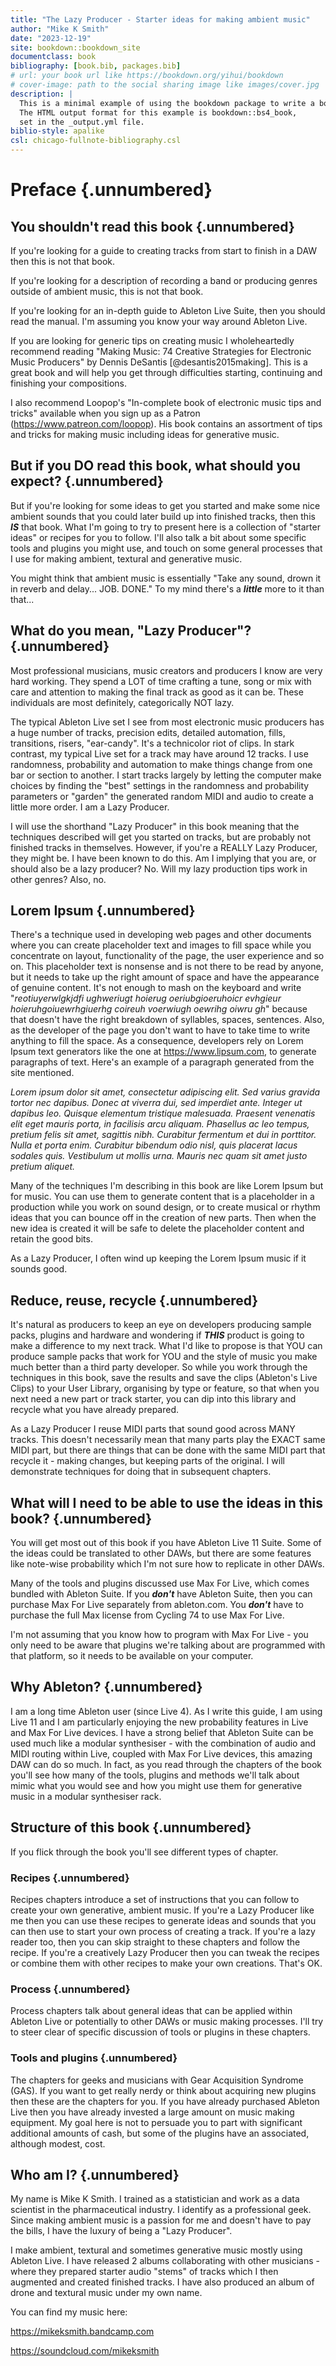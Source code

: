 ```yaml
---
title: "The Lazy Producer - Starter ideas for making ambient music"
author: "Mike K Smith"
date: "2023-12-19"
site: bookdown::bookdown_site
documentclass: book
bibliography: [book.bib, packages.bib]
# url: your book url like https://bookdown.org/yihui/bookdown
# cover-image: path to the social sharing image like images/cover.jpg
description: |
  This is a minimal example of using the bookdown package to write a book.
  The HTML output format for this example is bookdown::bs4_book,
  set in the _output.yml file.
biblio-style: apalike
csl: chicago-fullnote-bibliography.csl
---
```


# Preface {.unnumbered}

## You shouldn't read this book {.unnumbered}

If you're looking for a guide to creating tracks from start to finish in a DAW then this is not that book.

If you're looking for a description of recording a band or producing genres outside of ambient music, this is not that book.

If you're looking for an in-depth guide to Ableton Live Suite, then you should read the manual. I'm assuming you know your way around Ableton Live.

If you are looking for generic tips on creating music I wholeheartedly recommend reading "Making Music: 74 Creative Strategies for Electronic Music Producers" by Dennis DeSantis [@desantis2015making]. This is a great book and will help you get through difficulties starting, continuing and finishing your compositions.

I also recommend Loopop's "In-complete book of electronic music tips and tricks" available when you sign up as a Patron (<https://www.patreon.com/loopop>). His book contains an assortment of tips and tricks for making music including ideas for generative music.

## But if you DO read this book, what should you expect? {.unnumbered}

But if you're looking for some ideas to get you started and make some nice ambient sounds that you could later build up into finished tracks, then this ***IS*** that book. What I'm going to try to present here is a collection of "starter ideas" or recipes for you to follow. I'll also talk a bit about some specific tools and plugins you might use, and touch on some general processes that I use for making ambient, textural and generative music.

You might think that ambient music is essentially "Take any sound, drown it in reverb and delay... JOB. DONE." To my mind there's a ***little*** more to it than that...

## What do you mean, "Lazy Producer"? {.unnumbered}

Most professional musicians, music creators and producers I know are very hard working. They spend a LOT of time crafting a tune, song or mix with care and attention to making the final track as good as it can be. These individuals are most definitely, categorically NOT lazy.

The typical Ableton Live set I see from most electronic music producers has a huge number of tracks, precision edits, detailed automation, fills, transitions, risers, "ear-candy". It's a technicolor riot of clips. In stark contrast, my typical Live set for a track may have around 12 tracks. I use randomness, probability and automation to make things change from one bar or section to another. I start tracks largely by letting the computer make choices by finding the "best" settings in the randomness and probability parameters or "garden" the generated random MIDI and audio to create a little more order. I am a Lazy Producer.

I will use the shorthand "Lazy Producer" in this book meaning that the techniques described will get you started on tracks, but are probably not finished tracks in themselves. However, if you're a REALLY Lazy Producer, they might be. I have been known to do this. Am I implying that you are, or should also be a lazy producer? No. Will my lazy production tips work in other genres? Also, no.

## Lorem Ipsum {.unnumbered}

There's a technique used in developing web pages and other documents where you can create placeholder text and images to fill space while you concentrate on layout, functionality of the page, the user experience and so on. This placeholder text is nonsense and is not there to be read by anyone, but it needs to take up the right amount of space and have the appearance of genuine content. It's not enough to mash on the keyboard and write "*reotiuyerwlgkjdfi ughweriugt hoierug oeriubgioeruhoicr evhgieur hoieruhgoiuewrhgiuerhg coireuh voerwiugh oewrihg oiwru gh*" because that doesn't have the right breakdown of syllables, spaces, sentences. Also, as the developer of the page you don't want to have to take time to write anything to fill the space. As a consequence, developers rely on Lorem Ipsum text generators like the one at <https://www.lipsum.com>, to generate paragraphs of text. Here's an example of a paragraph generated from the site mentioned.

*Lorem ipsum dolor sit amet, consectetur adipiscing elit. Sed varius gravida tortor nec dapibus. Donec at viverra dui, sed imperdiet ante. Integer ut dapibus leo. Quisque elementum tristique malesuada. Praesent venenatis elit eget mauris porta, in facilisis arcu aliquam. Phasellus ac leo tempus, pretium felis sit amet, sagittis nibh. Curabitur fermentum et dui in porttitor. Nulla et porta enim. Curabitur bibendum odio nisl, quis placerat lacus sodales quis. Vestibulum ut mollis urna. Mauris nec quam sit amet justo pretium aliquet.*

Many of the techniques I'm describing in this book are like Lorem Ipsum but for music. You can use them to generate content that is a placeholder in a production while you work on sound design, or to create musical or rhythm ideas that you can bounce off in the creation of new parts. Then when the new idea is created it will be safe to delete the placeholder content and retain the good bits.

As a Lazy Producer, I often wind up keeping the Lorem Ipsum music if it sounds good.

## Reduce, reuse, recycle {.unnumbered}

It's natural as producers to keep an eye on developers producing sample packs, plugins and hardware and wondering if ***THIS*** product is going to make a difference to my next track. What I'd like to propose is that YOU can produce sample packs that work for YOU and the style of music you make much better than a third party developer. So while you work through the techniques in this book, save the results and save the clips (Ableton's Live Clips) to your User Library, organising by type or feature, so that when you next need a new part or track starter, you can dip into this library and recycle what you have already prepared.

As a Lazy Producer I reuse MIDI parts that sound good across MANY tracks. This doesn't necessarily mean that many parts play the EXACT same MIDI part, but there are things that can be done with the same MIDI part that recycle it - making changes, but keeping parts of the original. I will demonstrate techniques for doing that in subsequent chapters.

## What will I need to be able to use the ideas in this book? {.unnumbered}

You will get most out of this book if you have Ableton Live 11 Suite. Some of the ideas could be translated to other DAWs, but there are some features like note-wise probability which I'm not sure how to replicate in other DAWs.

Many of the tools and plugins discussed use Max For Live, which comes bundled with Ableton Suite. If you ***don't*** have Ableton Suite, then you can purchase Max For Live separately from ableton.com. You ***don't*** have to purchase the full Max license from Cycling 74 to use Max For Live.

I'm not assuming that you know how to program with Max For Live - you only need to be aware that plugins we're talking about are programmed with that platform, so it needs to be available on your computer.

## Why Ableton? {.unnumbered}

I am a long time Ableton user (since Live 4). As I write this guide, I am using Live 11 and I am particularly enjoying the new probability features in Live and Max For Live devices. I have a strong belief that Ableton Suite can be used much like a modular synthesiser - with the combination of audio and MIDI routing within Live, coupled with Max For Live devices, this amazing DAW can do so much. In fact, as you read through the chapters of the book you'll see how many of the tools, plugins and methods we'll talk about mimic what you would see and how you might use them for generative music in a modular synthesiser rack.

## Structure of this book {.unnumbered}

If you flick through the book you'll see different types of chapter.

### Recipes {.unnumbered}

Recipes chapters introduce a set of instructions that you can follow to create your own generative, ambient music. If you're a Lazy Producer like me then you can use these recipes to generate ideas and sounds that you can then use to start your own process of creating a track. If you're a lazy reader too, then you can skip straight to these chapters and follow the recipe. If you're a creatively Lazy Producer then you can tweak the recipes or combine them with other recipes to make your own creations. That's OK.

### Process {.unnumbered}

Process chapters talk about general ideas that can be applied within Ableton Live or potentially to other DAWs or music making processes. I'll try to steer clear of specific discussion of tools or plugins in these chapters.

### Tools and plugins {.unnumbered}

The chapters for geeks and musicians with Gear Acquisition Syndrome (GAS). If you want to get really nerdy or think about acquiring new plugins then these are the chapters for you. If you have already purchased Ableton Live then you have already invested a large amount on music making equipment. My goal here is not to persuade you to part with significant additional amounts of cash, but some of the plugins have an associated, although modest, cost.

## Who am I? {.unnumbered}

My name is Mike K Smith. I trained as a statistician and work as a data scientist in the pharmaceutical industry. I identify as a professional geek. Since making ambient music is a passion for me and doesn't have to pay the bills, I have the luxury of being a "Lazy Producer".

I make ambient, textural and sometimes generative music mostly using Ableton Live. I have released 2 albums collaborating with other musicians - where they prepared starter audio "stems" of tracks which I then augmented and created finished tracks. I have also produced an album of drone and textural music under my own name.

You can find my music here:

<https://mikeksmith.bandcamp.com>

<https://soundcloud.com/mikeksmith>
